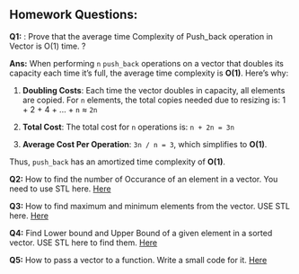 ## Homework Questions: 
**Q1:** : Prove that the average time Complexity of Push_back operation in Vector is O(1) time. ?

  **Ans:** When performing `n` `push_back` operations on a vector that doubles its capacity each time it’s full, the average time complexity is **O(1)**. Here’s why:

1. **Doubling Costs**: Each time the vector doubles in capacity, all elements are copied. For `n` elements, the total copies needed due to resizing is:
   1 + 2 + 4 + ... + `n` ≈ `2n`

2. **Total Cost**: The total cost for `n` operations is:
   `n + 2n = 3n`

3. **Average Cost Per Operation**:
   `3n / n = 3`, which simplifies to **O(1)**.

Thus, `push_back` has an amortized time complexity of **O(1)**.

**Q2:** How to find the number of Occurance of an element in a vector. You need to use STL here. [Here](https://github.com/ArhanBytes/Rohit-Negi-CPP-DSA-Course/blob/main/Lectures/Lecture_027/Homework/2.cpp)


**Q3:** How to find maximum and minimum elements from the vector. USE STL here. [Here](https://github.com/ArhanBytes/Rohit-Negi-CPP-DSA-Course/blob/main/Lectures/Lecture_027/Homework/3.cpp)

**Q4:** Find Lower bound and Upper Bound of a given element in a sorted vector. USE STL here to find them. [Here](https://github.com/ArhanBytes/Rohit-Negi-CPP-DSA-Course/blob/main/Lectures/Lecture_027/Homework/4.cpp)

**Q5:** How to pass a vector to a function. Write a small code for it. [Here](https://github.com/ArhanBytes/Rohit-Negi-CPP-DSA-Course/blob/main/Lectures/Lecture_027/Homework/5.cpp)